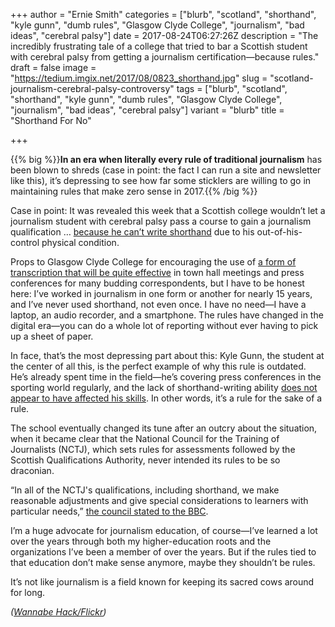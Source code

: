 +++
author = "Ernie Smith"
categories = ["blurb", "scotland", "shorthand", "kyle gunn", "dumb rules", "Glasgow Clyde College", "journalism", "bad ideas", "cerebral palsy"]
date = 2017-08-24T06:27:26Z
description = "The incredibly frustrating tale of a college that tried to bar a Scottish student with cerebral palsy from getting a journalism certification—because rules."
draft = false
image = "https://tedium.imgix.net/2017/08/0823_shorthand.jpg"
slug = "scotland-journalism-cerebral-palsy-controversy"
tags = ["blurb", "scotland", "shorthand", "kyle gunn", "dumb rules", "Glasgow Clyde College", "journalism", "bad ideas", "cerebral palsy"]
variant = "blurb"
title = "Shorthand For No"

+++

{{% big %}}**In an era when literally every rule of traditional journalism** has been blown to shreds (case in point: the fact I can run a site and newsletter like this), it’s depressing to see how far some sticklers are willing to go in maintaining rules that make zero sense in 2017.{{% /big %}}

Case in point: It was revealed this week that a Scottish college wouldn’t let a journalism student with cerebral palsy pass a course to gain a journalism qualification … [because he can’t write shorthand](https://www.theguardian.com/society/2017/aug/22/disabled-student-kyle-gunn-denied-journalism-qualification-shorthand) due to his out-of-his-control physical condition.

Props to Glasgow Clyde College for encouraging the use of [a form of transcription that will be quite effective](http://amzn.to/2w5uWo9) in town hall meetings and press conferences for many budding correspondents, but I have to be honest here: I’ve worked in journalism in one form or another for nearly 15 years, and I’ve never used shorthand, not even once. I have no need—I have a laptop, an audio recorder, and a smartphone. The rules have changed in the digital era—you can do a whole lot of reporting without ever having to pick up a sheet of paper. 

In face, that’s the most depressing part about this: Kyle Gunn, the student at the center of all this, is the perfect example of why this rule is outdated. He’s already spent time in the field—he’s covering press conferences in the sporting world regularly, and the lack of shorthand-writing ability [does not appear to have affected his skills](https://kylegunnmedia.wordpress.com/). In other words, it’s a rule for the sake of a rule.

The school eventually changed its tune after an outcry about the situation, when it became clear that the National Council for the Training of Journalists (NCTJ), which sets rules for assessments followed by the Scottish Qualifications Authority, never intended its rules to be so draconian.

“In all of the NCTJ's qualifications, including shorthand, we make reasonable adjustments and give special considerations to learners with particular needs,” [the council stated to the BBC](http://www.bbc.com/news/uk-scotland-glasgow-west-41029724).

I’m a huge advocate for journalism education, of course—I’ve learned a lot over the years through both my higher-education roots and the organizations I’ve been a member of over the years. But if the rules tied to that education don’t make sense anymore, maybe they shouldn’t be rules.

It’s not like journalism is a field known for keeping its sacred cows around for long.

*([Wannabe Hack/Flickr](https://www.flickr.com/photos/wannabe-hacks/11115813824))*